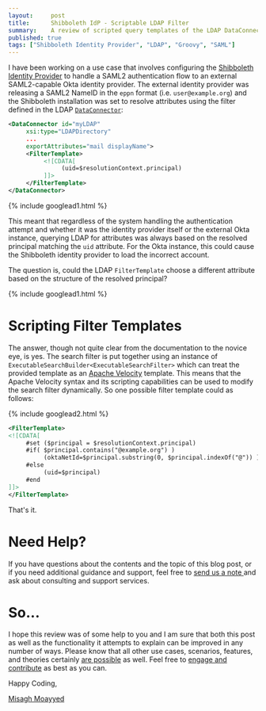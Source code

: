 ```yaml
---
layout:     post
title:      Shibboleth IdP - Scriptable LDAP Filter
summary:    A review of scripted query templates of the LDAP DataConnector in the Shibboleth Identity Provider to build LDAP queries dynamically.
published: true
tags: ["Shibboleth Identity Provider", "LDAP", "Groovy", "SAML"]
---
```


I have been working on a use case that involves configuring the [Shibboleth Identity Provider](https://wiki.shibboleth.net/confluence/display/IDP4/Home) to handle a SAML2 authentication flow to an external SAML2-capable Okta identity provider. The external identity provider was releasing a SAML2 NameID in the `eppn` format (i.e. `user@example.org`) and the Shibboleth installation was set to resolve attributes using the filter defined in the LDAP [`DataConnector`](https://wiki.shibboleth.net/confluence/display/IDP4/LDAPConnector):

```xml
<DataConnector id="myLDAP" 
     xsi:type="LDAPDirectory"
     ...
     exportAttributes="mail displayName">
     <FilterTemplate>
          <![CDATA[
               (uid=$resolutionContext.principal)
          ]]>
     </FilterTemplate>
</DataConnector>
```

{% include googlead1.html  %}

This meant that regardless of the system handling the authentication attempt and whether it was the identity provider itself or the external Okta instance, querying LDAP for attributes was always based on the resolved principal matching the `uid` attribute. For the Okta instance, this could cause the Shibboleth identity provider to load the incorrect account. 

The question is, could the LDAP `FilterTemplate` choose a different attribute based on the structure of the resolved principal? 

{% include googlead1.html  %}

# Scripting Filter Templates

The answer, though not quite clear from the documentation to the novice eye, is yes. The search filter is put together using an instance of `ExecutableSearchBuilder<ExecutableSearchFilter>` which can treat the provided template as an [Apache Velocity](https://velocity.apache.org/) template. This means that the Apache Velocity syntax and its scripting capabilities can be used to modify the search filter dynamically. So one possible filter template could as follows:

{% include googlead2.html  %}

```xml
<FilterTemplate>
<![CDATA[
     #set ($principal = $resolutionContext.principal)
     #if( $principal.contains("@example.org") )
          (oktaNetId=$principal.substring(0, $principal.indexOf("@")) )
     #else
          (uid=$principal)
     #end
]]>
</FilterTemplate>
```

That's it. 


# Need Help?

If you have questions about the contents and the topic of this blog post, or if you need additional guidance and support, feel free to [send us a note ](/#contact-section-header) and ask about consulting and support services.

# So...

I hope this review was of some help to you and I am sure that both this post as well as the functionality it attempts to explain can be improved in any number of ways. Please know that all other use cases, scenarios, features, and theories certainly [are possible](https://apereo.github.io/2017/02/18/onthe-theoryof-possibility/) as well. Feel free to [engage and contribute](https://apereo.github.io/cas/developer/Contributor-Guidelines.html) as best as you can.

Happy Coding,

[Misagh Moayyed](https://fawnoos.com)